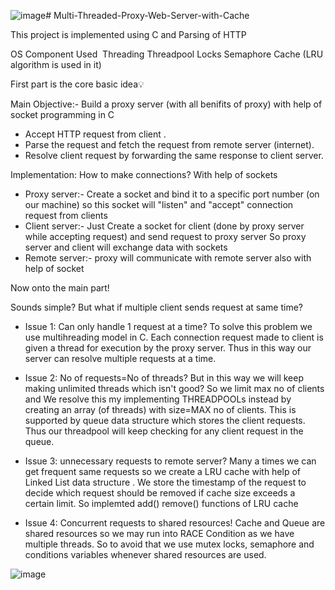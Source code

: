 ![image](https://github.com/yugant-k/Multi-Threaded-Proxy-Web-Server-with-Cache/assets/173158288/5fba111c-5e74-44b6-ae1e-e5a6d7dfa964)# Multi-Threaded-Proxy-Web-Server-with-Cache

This project is implemented using C and Parsing of HTTP 

OS Component Used ​
Threading
Threadpool
Locks
Semaphore
Cache (LRU algorithm is used in it)

First part is the core basic idea💡 

Main Objective:- 
Build a proxy server (with all benifits of proxy) 
with help of socket programming in C 
- Accept HTTP request from client .
 - Parse the request and fetch the request from remote server (internet).
-  Resolve client request by forwarding the same response to client server.

Implementation: 
How to make connections? With help of sockets 
- Proxy server:- Create a socket and bind it to a specific port number (on our machine) so this socket will "listen" and "accept" connection request from clients 
- Client server:- Just Create a socket for client  (done by proxy server while accepting request) and send request to proxy server 
So proxy server and client will exchange data with sockets 
- Remote server:- proxy will communicate with remote server also with help of socket

Now onto the main part! 

 
Sounds simple? But what if multiple client sends request at same time? 
- Issue 1: Can only handle 1 request at a time?
To solve this problem we use multihreading model in C. Each connection request made to client is given a thread for execution by the proxy server. Thus in this way our server can resolve multiple requests at a time. 

- Issue 2: No of requests=No of threads?
But in this way we will keep making unlimited threads which isn't good? So we limit max no of clients and We resolve this my implementing THREADPOOLs instead by creating an array (of threads) with size=MAX no of clients.
This is supported by queue data structure which stores the client requests.
Thus our threadpool will keep checking for any client request in the queue. 


- Issue 3: unnecessary requests to remote server? 
Many a times we can get frequent same requests so we create a LRU cache with help of Linked List data structure . We store the timestamp of the request to decide which request should be removed if cache size exceeds a certain limit. 
So implemted add() remove() functions of LRU cache 

- Issue 4: Concurrent requests to shared resources!
Cache and Queue are shared resources so we may run into RACE Condition as we have multiple threads. So to avoid that we use mutex locks, semaphore and conditions variables whenever shared resources are used.

![image](https://github.com/yugant-k/Multi-Threaded-Proxy-Web-Server-with-Cache/assets/173158288/88a15d83-41b5-4176-86cc-6c64120dd415)
